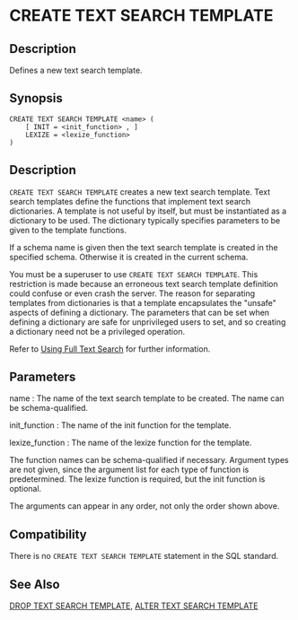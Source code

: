 # CREATE TEXT SEARCH TEMPLATE

## Description

Defines a new text search template.

## Synopsis

``` {#sql_command_synopsis}
CREATE TEXT SEARCH TEMPLATE <name> (
    [ INIT = <init_function> , ]
    LEXIZE = <lexize_function>
)
```

## Description

`CREATE TEXT SEARCH TEMPLATE` creates a new text search template. Text search templates define the functions that implement text search dictionaries. A template is not useful by itself, but must be instantiated as a dictionary to be used. The dictionary typically specifies parameters to be given to the template functions.

If a schema name is given then the text search template is created in the specified schema. Otherwise it is created in the current schema.

You must be a superuser to use `CREATE TEXT SEARCH TEMPLATE`. This restriction is made because an erroneous text search template definition could confuse or even crash the server. The reason for separating templates from dictionaries is that a template encapsulates the "unsafe" aspects of defining a dictionary. The parameters that can be set when defining a dictionary are safe for unprivileged users to set, and so creating a dictionary need not be a privileged operation.

Refer to [Using Full Text Search](../../admin_guide/textsearch/full-text-search.html#full-text-search) for further information.

## Parameters

name
:   The name of the text search template to be created. The name can be schema-qualified.

init_function
:   The name of the init function for the template.

lexize_function
:   The name of the lexize function for the template.

The function names can be schema-qualified if necessary. Argument types are not given, since the argument list for each type of function is predetermined. The lexize function is required, but the init function is optional.

The arguments can appear in any order, not only the order shown above.

## Compatibility

There is no `CREATE TEXT SEARCH TEMPLATE` statement in the SQL standard.

## See Also

[DROP TEXT SEARCH TEMPLATE](/docs/sql-statements/sql-statement-drop-text-search-template.md), [ALTER TEXT SEARCH TEMPLATE](/docs/sql-statements/sql-statement-alter-text-search-template.md)



